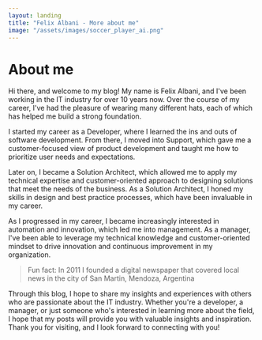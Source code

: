 ```yaml
---
layout: landing
title: "Felix Albani - More about me"
image: "/assets/images/soccer_player_ai.png"
---
```


# About me

Hi there, and welcome to my blog! My name is Felix Albani, and I've been working in the IT industry for over 10 years now. Over the course of my career, I've had the pleasure of wearing many different hats, each of which has helped me build a strong foundation.

I started my career as a Developer, where I learned the ins and outs of software development. From there, I moved into Support, which gave me a customer-focused view of product development and taught me how to prioritize user needs and expectations.

Later on, I became a Solution Architect, which allowed me to apply my technical expertise and customer-oriented approach to designing solutions that meet the needs of the business. As a Solution Architect, I honed my skills in design and best practice processes, which have been invaluable in my career.

As I progressed in my career, I became increasingly interested in automation and innovation, which led me into management. As a manager, I've been able to leverage my technical knowledge and customer-oriented mindset to drive innovation and continuous improvement in my organization.

> Fun fact: In 2011 I founded a digital newspaper that covered local news in the city of San Martin, Mendoza, Argentina

Through this blog, I hope to share my insights and experiences with others who are passionate about the IT industry. Whether you're a developer, a manager, or just someone who's interested in learning more about the field, I hope that my posts will provide you with valuable insights and inspiration. Thank you for visiting, and I look forward to connecting with you!


